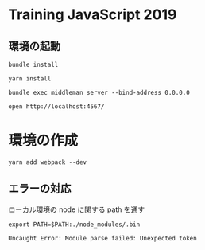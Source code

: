 # Training JavaScript 2019

## 環境の起動

```
bundle install
```

```
yarn install
```

```
bundle exec middleman server --bind-address 0.0.0.0
```

```
open http://localhost:4567/
```

# 環境の作成

```
yarn add webpack --dev
```

## エラーの対応

ローカル環境の node に関する path を通す


```
export PATH=$PATH:./node_modules/.bin
```

```
Uncaught Error: Module parse failed: Unexpected token
```
